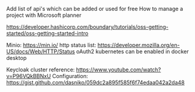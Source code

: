 Add list of api's which can be added or used for free
How to manage a project with Microsoft planner

https://developer.hashicorp.com/boundary/tutorials/oss-getting-started/oss-getting-started-intro

Minio: https://min.io/
http status list: https://developer.mozilla.org/en-US/docs/Web/HTTP/Status
oAuth2 
kubernetes can be enabled in docker desktop

Keycloak cluster reference:
https://www.youtube.com/watch?v=P96VQkBBNxU
Configuration: https://gist.github.com/dasniko/059dc2a895f585f6f74edaa042a2da48